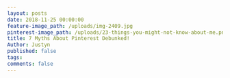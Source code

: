 ```yaml
---
layout: posts
date: 2018-11-25 00:00:00
feature-image_path: /uploads/img-2409.jpg
pinterest-image_path: /uploads/23-things-you-might-not-know-about-me.png
title: 7 Myths About Pinterest Debunked!
Author: Justyn
published: false
tags:
comments: false
---
```

